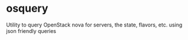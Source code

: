 # osquery
Utility to query OpenStack nova for servers, the state, flavors, etc. using json friendly queries
